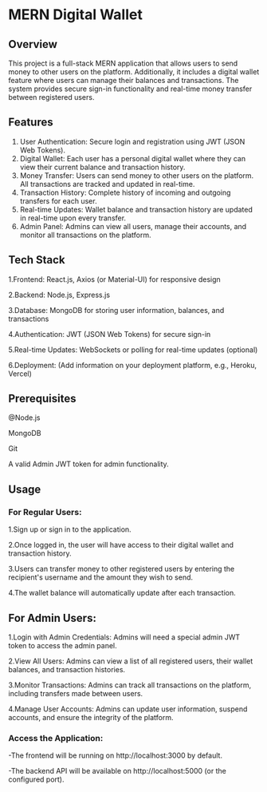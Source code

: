 # MERN Digital Wallet


## Overview

This project is a full-stack MERN application that allows users to send money to other users on the platform. Additionally, it includes a digital wallet feature where users can manage their balances and transactions. The system provides secure sign-in functionality and real-time money transfer between registered users.

## Features

1. User Authentication: Secure login and registration using JWT (JSON Web Tokens).
2. Digital Wallet: Each user has a personal digital wallet where they can view their current balance and transaction history.
3. Money Transfer: Users can send money to other users on the platform. All transactions are tracked and updated in real-time.
4. Transaction History: Complete history of incoming and outgoing transfers for each user.
5. Real-time Updates: Wallet balance and transaction history are updated in real-time upon every transfer.
6. Admin Panel: Admins can view all users, manage their accounts, and monitor all transactions on the platform.
   
## Tech Stack

1.Frontend: React.js, Axios (or Material-UI) for responsive design

2.Backend: Node.js, Express.js

3.Database: MongoDB for storing user information, balances, and transactions

4.Authentication: JWT (JSON Web Tokens) for secure sign-in

5.Real-time Updates: WebSockets or polling for real-time updates (optional)

6.Deployment: (Add information on your deployment platform, e.g., Heroku, Vercel)

## Prerequisites

@Node.js

MongoDB

Git

A valid Admin JWT token for admin functionality.

## Usage

### For Regular Users:

1.Sign up or sign in to the application.

2.Once logged in, the user will have access to their digital wallet and transaction history.

3.Users can transfer money to other registered users by entering the recipient's username and the amount they wish to send.

4.The wallet balance will automatically update after each transaction.

## For Admin Users:

1.Login with Admin Credentials: Admins will need a special admin JWT token to access the admin panel.

2.View All Users: Admins can view a list of all registered users, their wallet balances, and transaction histories.

3.Monitor Transactions: Admins can track all transactions on the platform, including transfers made between users.

4.Manage User Accounts: Admins can update user information, suspend accounts, and ensure the integrity of the platform.

### Access the Application:

-The frontend will be running on http://localhost:3000 by default.

-The backend API will be available on http://localhost:5000 (or the configured port).
